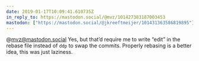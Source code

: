 ```yaml
---
date: 2019-01-17T10:09:41.610735Z
in_reply_to: https://mastodon.social/@mvz/101427383187003453
mastodon: ["https://mastodon.social/@jkreeftmeijer/101431363586819895"]
---
```

@mvz@mastodon.social Yes, but that’d require me to write “edit” in the rebase file instead of `ddp` to swap the commits. Properly rebasing is a better idea, this was just laziness. 

